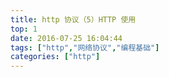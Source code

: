 ```yaml
---
title: http 协议（5）HTTP 使用
top: 1
date: 2016-07-25 16:04:44
tags: ["http","网络协议","编程基础"]
categories: ["http"]
---
```



